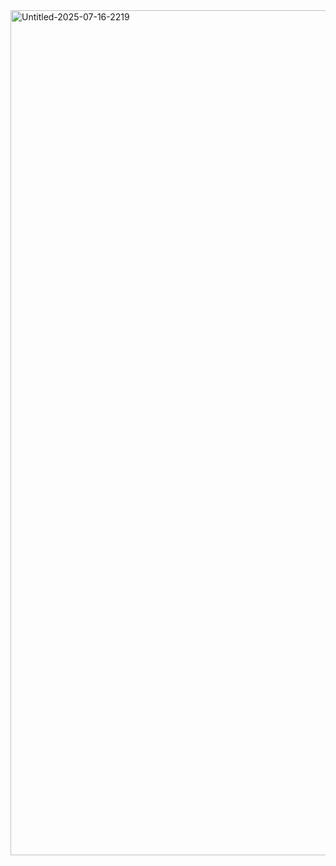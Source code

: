 

<img width="2744" height="1352" alt="Untitled-2025-07-16-2219" src="https://github.com/user-attachments/assets/7f65ea07-8490-4104-9f3b-8561f0fb2fdf" />
